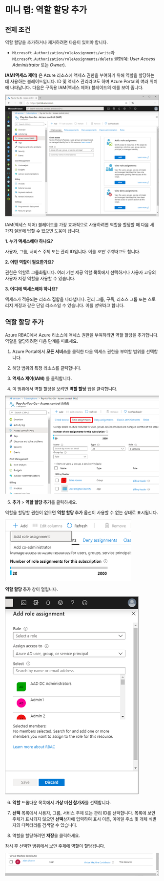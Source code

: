 ﻿# 미니 랩: 역할 할당 추가 

## 전제 조건

역할 할당을 추가하거나 제거하려면 다음이 있어야 합니다.

* ```Microsoft.Authorization/roleAssignments/write```과 ```Microsoft.Authorization/roleAssignments/delete``` 권한(예: *User Access Administrator* 또는 *Owner*).


**IAM(액세스 제어)** 은 Azure 리소스에 액세스 권한을 부여하기 위해 역할을 할당하는 데 사용하는 블레이드입니다. ID 및 액세스 관리라고도 하며 Azure Portal의 여러 위치에 나타납니다. 다음은 구독용 IAM(액세스 제어) 블레이드의 예를 보여 줍니다.

![구독용 IAM(액세스 제어) 블레이드](../../Linked_Image_Files/demo_RBAC_image1.png)

IAM(액세스 제어) 블레이드를 가장 효과적으로 사용하려면 역할을 할당할 때 다음 세 가지 질문에 답할 수 있으면 도움이 됩니다.

**1. 누가 액세스해야 하나요?**

사용자, 그룹, 서비스 주체 또는 관리 ID입니다. 이를 *보안 주체*라고도 합니다.

**2. 어떤 역할이 필요한가요?**

권한은 역할로 그룹화됩니다. 여러 기본 제공 역할 목록에서 선택하거나 사용자 고유의 사용자 지정 역할을 사용할 수 있습니다.

**3. 어디에 액세스해야 하나요?**

액세스가 적용되는 리소스 집합을 나타냅니다. 관리 그룹, 구독, 리소스 그룹 또는 스토리지 계정과 같은 단일 리소스일 수 있습니다. 이를 *범위*라고 합니다.

## 역할 할당 추가

Azure RBAC에서 Azure 리소스에 액세스 권한을 부여하려면 역할 할당을 추가합니다. 역할을 할당하려면 다음 단계를 따르세요.

1. Azure Portal에서 **모든 서비스**를 클릭한 다음 액세스 권한을 부여할 범위를 선택합니다. 

2. 해당 범위의 특정 리소스를 클릭합니다.

3. **액세스 제어(IAM)** 를 클릭합니다.

4. 이 범위에서 역할 할당을 보려면 **역할 할당** 탭을 클릭합니다. 

![IAM(액세스 제어) 및 역할 할당 탭](../../Linked_Image_Files/demo_RBAC_image2.png)

5. **추가** > **역할 할당 추가**를 클릭하세요.

역할을 할당할 권한이 없으면 **역할 할당 추가** 옵션이 사용할 수 없는 상태로 표시됩니다.

![메뉴 추가](../../Linked_Image_Files/demo_RBAC_image3.png)

**역할 할당 추가** 창이 열립니다.

![역할 할당 추가 창](../../Linked_Image_Files/demo_RBAC_image4.png)

6. **역할** 드롭다운 목록에서 **가상 머신 참가자**를 선택합니다.

7. **선택** 목록에서 사용자, 그룹, 서비스 주체 또는 관리 ID를 선택합니다.  목록에 보안 주체가 표시되지 않으면 **선택**상자에 입력하여 표시 이름, 이메일 주소 및 개체 식별자의 디렉터리를 검색할 수 있습니다.

8. 역할을 할당하려면 **저장**을 클릭하세요.

잠시 후 선택한 범위에서 보안 주체에 역할이 할당됩니다.

![저장된 역할 할당 추가](../../Linked_Image_Files/demo_RBAC_image5.png)

 
